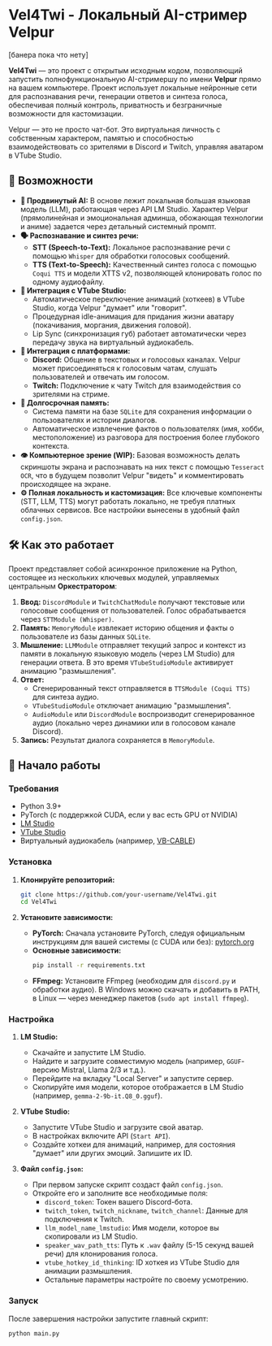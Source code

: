 # Vel4Twi - Локальный AI-стример Velpur

[банера пока что нету] <!-- Замените на свой баннер -->

**Vel4Twi** — это проект с открытым исходным кодом, позволяющий запустить полнофункциональную AI-стримершу по имени **Velpur** прямо на вашем компьютере. Проект использует локальные нейронные сети для распознавания речи, генерации ответов и синтеза голоса, обеспечивая полный контроль, приватность и безграничные возможности для кастомизации.

Velpur — это не просто чат-бот. Это виртуальная личность с собственным характером, памятью и способностью взаимодействовать со зрителями в Discord и Twitch, управляя аватаром в VTube Studio.

## 🚀 Возможности

*   **🤖 Продвинутый AI:** В основе лежит локальная большая языковая модель (LLM), работающая через API LM Studio. Характер Velpur (прямолинейная и эмоциональная админша, обожающая технологии и аниме) задается через детальный системный промпт.
*   **🗣️ Распознавание и синтез речи:**
    *   **STT (Speech-to-Text):** Локальное распознавание речи с помощью `Whisper` для обработки голосовых сообщений.
    *   **TTS (Text-to-Speech):** Качественный синтез голоса с помощью `Coqui TTS` и модели XTTS v2, позволяющей клонировать голос по одному аудиофайлу.
*   **🎥 Интеграция с VTube Studio:**
    *   Автоматическое переключение анимаций (хоткеев) в VTube Studio, когда Velpur "думает" или "говорит".
    *   Процедурная idle-анимация для придания жизни аватару (покачивания, моргания, движения головой).
    *   Lip Sync (синхронизация губ) работает автоматически через передачу звука на виртуальный аудиокабель.
*   **💬 Интеграция с платформами:**
    *   **Discord:** Общение в текстовых и голосовых каналах. Velpur может присоединяться к голосовым чатам, слушать пользователей и отвечать им голосом.
    *   **Twitch:** Подключение к чату Twitch для взаимодействия со зрителями на стриме.
*   **🧠 Долгосрочная память:**
    *   Система памяти на базе `SQLite` для сохранения информации о пользователях и истории диалогов.
    *   Автоматическое извлечение фактов о пользователях (имя, хобби, местоположение) из разговора для построения более глубокого контекста.
*   **👁️ Компьютерное зрение (WIP):** Базовая возможность делать скриншоты экрана и распознавать на них текст с помощью `Tesseract OCR`, что в будущем позволит Velpur "видеть" и комментировать происходящее на экране.
*   **⚙️ Полная локальность и кастомизация:** Все ключевые компоненты (STT, LLM, TTS) могут работать локально, не требуя платных облачных сервисов. Все настройки вынесены в удобный файл `config.json`.

## 🛠️ Как это работает

Проект представляет собой асинхронное приложение на Python, состоящее из нескольких ключевых модулей, управляемых центральным **Оркестратором**:

1.  **Ввод:** `DiscordModule` и `TwitchChatModule` получают текстовые или голосовые сообщения от пользователей. Голос обрабатывается через `STTModule (Whisper)`.
2.  **Память:** `MemoryModule` извлекает историю общения и факты о пользователе из базы данных `SQLite`.
3.  **Мышление:** `LLMModule` отправляет текущий запрос и контекст из памяти в локальную языковую модель (через LM Studio) для генерации ответа. В это время `VTubeStudioModule` активирует анимацию "размышления".
4.  **Ответ:**
    *   Сгенерированный текст отправляется в `TTSModule (Coqui TTS)` для синтеза аудио.
    *   `VTubeStudioModule` отключает анимацию "размышления".
    *   `AudioModule` или `DiscordModule` воспроизводит сгенерированное аудио (локально через динамики или в голосовом канале Discord).
5.  **Запись:** Результат диалога сохраняется в `MemoryModule`.

## 🏁 Начало работы

### Требования

*   Python 3.9+
*   PyTorch (с поддержкой CUDA, если у вас есть GPU от NVIDIA)
*   [LM Studio](https://lmstudio.ai/)
*   [VTube Studio](https://store.steampowered.com/app/1325860/VTube_Studio/)
*   Виртуальный аудиокабель (например, [VB-CABLE](https://vb-audio.com/Cable/))

### Установка

1.  **Клонируйте репозиторий:**
    ```bash
    git clone https://github.com/your-username/Vel4Twi.git
    cd Vel4Twi
    ```

2.  **Установите зависимости:**
    *   **PyTorch:** Сначала установите PyTorch, следуя официальным инструкциям для вашей системы (с CUDA или без): [pytorch.org](https://pytorch.org/get-started/locally/)
    *   **Основные зависимости:**
        ```bash
        pip install -r requirements.txt
        ```
    *   **FFmpeg:** Установите FFmpeg (необходим для `discord.py` и обработки аудио). В Windows можно скачать и добавить в PATH, в Linux — через менеджер пакетов (`sudo apt install ffmpeg`).

### Настройка

1.  **LM Studio:**
    *   Скачайте и запустите LM Studio.
    *   Найдите и загрузите совместимую модель (например, `GGUF`-версию Mistral, Llama 2/3 и т.д.).
    *   Перейдите на вкладку "Local Server" и запустите сервер.
    *   Скопируйте имя модели, которое отображается в LM Studio (например, `gemma-2-9b-it.Q8_0.gguf`).

2.  **VTube Studio:**
    *   Запустите VTube Studio и загрузите свой аватар.
    *   В настройках включите API (`Start API`).
    *   Создайте хоткеи для анимаций, например, для состояния "думает" или других эмоций. Запишите их ID.

3.  **Файл `config.json`:**
    *   При первом запуске скрипт создаст файл `config.json`.
    *   Откройте его и заполните все необходимые поля:
        *   `discord_token`: Токен вашего Discord-бота.
        *   `twitch_token`, `twitch_nickname`, `twitch_channel`: Данные для подключения к Twitch.
        *   `llm_model_name_lmstudio`: Имя модели, которое вы скопировали из LM Studio.
        *   `speaker_wav_path_tts`: Путь к `.wav` файлу (5-15 секунд вашей речи) для клонирования голоса.
        *   `vtube_hotkey_id_thinking`: ID хоткея из VTube Studio для анимации размышления.
        *   Остальные параметры настройте по своему усмотрению.

### Запуск

После завершения настройки запустите главный скрипт:

```bash
python main.py

